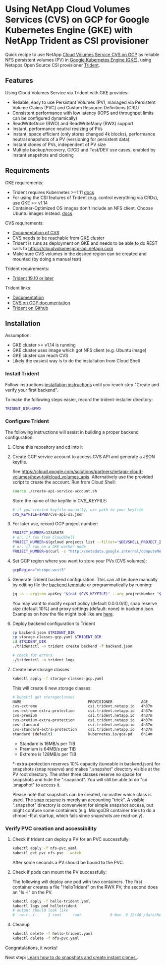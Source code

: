 # Using NetApp Cloud Volumes Services (CVS) on GCP for Google Kubernetes Engine (GKE) with NetApp Trident as CSI provisioner

Quick recipe to use NetApp [Cloud Volumes Service CVS on GCP](https://cloud.netapp.com/cloud-volumes-service-for-gcp) as reliable NFS persistent volumes (PV) in [Google Kubernetes Engine (GKE)](https://cloud.google.com/kubernetes-engine/), using Netapps Open Source CSI provisioner [Trident](https://github.com/NetApp/trident).

## Features
Using Cloud Volumes Service via Trident with GKE provides:
* Reliable, easy to use Persistant Volumes (PV), managed via Persistent Volume Claims (PVC) and Custom Resource Definitions (CRD)
* Consistent performance with low latency (IOPS and throughput limits can be configured dynamically)
* ReadWriteOnce (RWO) and ReadWriteMany (RWX) support
* Instant, performance neutral resizing of PVs
* Instant, space efficient (only stores changed 4k blocks), performance neutral snapshots of a PV (versioning for persistent data)
* Instant clones of PVs, independent of PV size
* Multiple backup/recovery, CI/CD and Test/DEV use cases, enabled by instant snapshots and cloning

## Requirements
GKE requirements:
* Trident requires Kubernetes >=1.11 [docs](https://netapp-trident.readthedocs.io/en/latest/support/requirements.html#supported-frontends-orchestrators)
* For using the CSI features of Trident (e.g. control everything via CRDs), use GKE >= v1.14
* Container-Optimized OS images don't include an NFS client. Choose Ubuntu images instead. [docs](https://cloud.google.com/kubernetes-engine/docs/concepts/node-images)

CVS requirements:
* [Documentation of CVS](https://cloud.google.com/solutions/partners/netapp-cloud-volumes)
* CVS needs to be reachable from GKE cluster
* Trident is runs as deployment on GKE and needs to be able to do REST calls to https://cloudvolumesgcp-api.netapp.com
* Make sure CVS volumes in the desired region can be created and mounted (by doing a manual test)

Trident requirements:
* [Trident 19.10 or later](https://netapp.io/2019/10/30/trident-19-10/)

Trident links:
* [Documentation](https://netapp-trident.readthedocs.io/en/latest/)
* [CVS on GCP documentation](https://netapp-trident.readthedocs.io/en/latest/kubernetes/operations/tasks/backends/cvs_gcp.html)
* [Trident on Github](https://github.com/NetApp/trident)

## Installation

Assumption:
* GKE cluster >= v1.14 is running
* GKE cluster uses image which got NFS client (e.g. Ubuntu image)
* GKE cluster can reach CVS
* Likely the easiest way is to do the installation from Cloud Shell

### Install Trident
Follow instructions [installation instructions](https://netapp-trident.readthedocs.io/en/latest/kubernetes/deploying.html) until you reach step "Create and verify your first backend".

To make the following steps easier, record the trident-installer directory:
```bash
TRIDENT_DIR=$PWD
```

### Configure Trident
The following instructions will assist in building a proper backend configuration.

1. Clone this repository and cd into it
1. Create GCP service account to access CVS API and generate a JSON keyfile.

   See https://cloud.google.com/solutions/partners/netapp-cloud-volumes/how-to#cloud_volumes_apis. Alternatively use the provided script to create the account. Run from Cloud Shell:

    ```bash
    source ./create-api-service-account.sh
    ```
    Store the name of the keyfile in CVS_KEYFILE:
    ```bash
    # if you created keyfile manually, use path to your keyfile
    CVS_KEYFILE=$PWD/cvs-api-sa.json
    ```
1. For later use, record GCP project number:
    ```bash
    PROJECT_NUMBER=12345678
    # or, if run from CloudShell
    PROJECT_NUMBER=$(gcloud projects list --filter="$DEVSHELL_PROJECT_ID" --format="value(PROJECT_NUMBER)")
    # or, if run on a GKE worker node
    PROJECT_NUMBER=$(curl -s "http://metadata.google.internal/computeMetadata/v1/project/numeric-project-id" -H "Metadata-Flavor: Google")
    ```
1. Set GCP region where you want to store your PVs (CVS volumes):
    ```bash
    gcpRegion="europe-west3"
    ```
1. Generate Trident backend configuration. This can all be done manually by editing file the [backend template](./backend-cvs-gcp-advanced-template.json) or programmatically by running:
    ```bash
    jq -n --argjson apiKey "$(cat $CVS_KEYFILE)" --arg projectNumber "$PROJECT_NUMBER" --arg gcpRegion "$gcpRegion" -f backend-cvs-gcp-advanced-template.json > backend.json
    ```
    You may want to modify export policy (default 0.0.0.0/0), snap reserve size (default 10%) and proxy settings (default: none) in backend.json. Examples on how the file might look like are [here](https://netapp-trident.readthedocs.io/en/latest/kubernetes/operations/tasks/backends/cvs_gcp.html).

1. Deploy backend configuration to Trident
    ```bash
    cp backend.json $TRIDENT_DIR
    cp storage-classes-gcp.yaml $TRIDENT_DIR
    cd $TRIDENT_DIR
    ./tridentctl -n trident create backend -f backend.json

    # check for errors
    ./tridentctl -n trident logs
    ```
1. Create new storage classes
    ```bash
    kubectl apply -f storage-classes-gcp.yaml
    ```
    This will create 6 new storage classes: 
    ```bash
    # kubectl get storageclasses
    NAME                              PROVISIONER             AGE
    cvs-extreme                       csi.trident.netapp.io   4h37m
    cvs-extreme-extra-protection      csi.trident.netapp.io   4h37m
    cvs-premium                       csi.trident.netapp.io   4h37m
    cvs-premium-extra-protection      csi.trident.netapp.io   4h37m
    cvs-standard                      csi.trident.netapp.io   4h37m
    cvs-standard-extra-protection     csi.trident.netapp.io   4h37m
    standard (default)                kubernetes.io/gce-pd    6h14m
    ```
    * Standard is 16MB/s per TiB
    * Premium is 64MB/s per TiB
    * Extreme is 128MB/s per TiB

    *-extra-protection reserves 10% capacity (tuneable in backend.json) for snapshots (snap reserve) and makes ".snapshot" directory visible at the PV root directory. The other three classes reserve no space for snapshots and hide the ".snapshot". You will still be able to do "cd .snapshot" to access it.

    Please note that snapshots can be created, no matter which class is used. The [snap reserve](https://kb.netapp.com/app/answers/answer_view/a_id/1004547/~/how-does-the-snapshot-reserve-work%3F-) is merely an accounting "trick". A visible ".snapshot" directory is convenvient for simple snapshot access, but might confuse some containers (e.g. MongoDB container tries to do a chmod -R at startup, which fails since snapshots are read-only).

### Verify PVC creation and accessibility
1. Check if trident can deploy a PV for an PVC successfully:
    ```bash
    kubectl apply -f nfs-pvc.yaml
    kubectl get pvc nfs-pvc --watch
    ```
    After some seconds a PV should be bound to the PVC.

1. Check if pods can mount the PV successfully:

    The following will deploy one pod with two containers. The first container creates a file "HelloTrident" on the RWX PV, the second does an "ls -l" on the PV.
    ```bash
    kubectl apply -f hello-trident.yaml
    kubectl logs pod hellotrident
    # output should look like
    # -rw-r--r--    1 root     root             0 Nov  8 12:46 /data/HelloTrident
    ``` 
1. Cleanup
    ```bash
    kubectl delete -f hello-trident.yaml
    kubectl delete -f nfs-pvc.yaml
    ``` 

Congratulations, it works!

Next step: [Learn how to do snapshots and create instant clones.](https://netapp.io/2019/06/28/on-demand-snapshots-with-csi-trident/).

